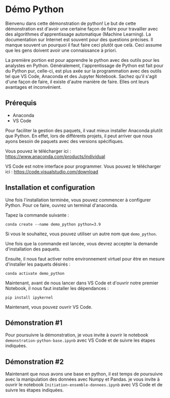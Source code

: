 # Démo Python

Bienvenu dans cette démonstration de python!
Le but de cette démonstration est d'avoir une certaine façon de faire pour travailler avec des algorithmes d'apprentissage automatique (Machine Learning). La documentation sur Internet est souvent pour des questions précises. Il manque souvent un pourquoi il faut faire ceci plutôt que celà. Ceci assume que les gens doivent avoir une connaissance à priori.

La première portion est pour apprendre le python avec des outils pour les analystes en Python. Généralement, l'apprentissage de Python est fait pour du Python pur, celle-ci, est plus axée sur la programmation avec des outils tel que VS Code, Anaconda et des Jupyter Notebook. Sachez qu'il s'agit d'une façon de faire, il existe d'autre manière de faire. Elles ont leurs avantages et inconvénient.

## Prérequis
- Anaconda
- VS Code

Pour faciliter la gestion des paquets, il vaut mieux installer Anaconda plutôt que Python. En effet, lors de différents projets, il peut arriver que nous ayons besoin de paquets avec des versions spécifiques.

Vous pouvez le télécharger ici : https://www.anaconda.com/products/individual

VS Code est notre interface pour programmer. Vous pouvez le télécharger ici : https://code.visualstudio.com/download

## Installation et configuration
Une fois l'installation terminée, vous pouvez commencer à configurer Python. Pour ce faire, ouvrez un terminal d'anaconda.

Tapez la commande suivante :
```
conda create --name demo_python python=3.9
```
Si vous le souhaitez, vous pouvez utiliser un autre nom que `demo_python`.

Une fois que la commande est lancée, vous devrez accepter la demande d'installation des paquets.

Ensuite, il nous faut activer notre environnement virtuel pour être en mesure d'installer les paquets désirés :
```
conda activate demo_python
```
Maintenant, avant de nous lancer dans VS Code et d'ouvrir notre premier Notebook, il nous faut installer les dépendances :
```
pip install ipykernel
```

Maintenant, vous pouvez ouvrir VS Code.

## Démonstration \#1
Pour poursuivre la démonstration, je vous invite à ouvrir le notebook `demonstration-python-base.ipynb` avec VS Code et de suivre les étapes indiquées.

## Démonstration \#2
Maintenant que nous avons une base en python, il est temps de poursuivre avec la manipulation des données avec Numpy et Pandas. je vous invite à ouvrir le notebook `Initiation-ensemble-donnees.ipynb` avec VS Code et de suivre les étapes indiquées.